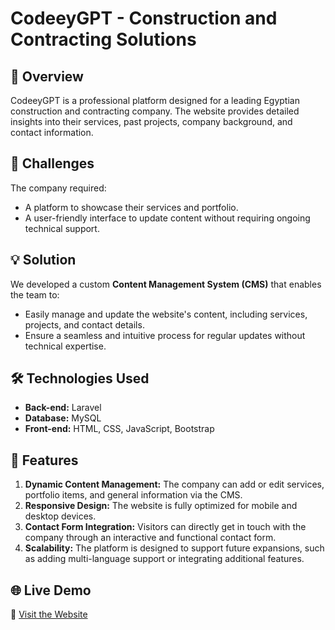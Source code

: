 # CodeeyGPT - Construction and Contracting Solutions

## 📌 Overview
CodeeyGPT is a professional platform designed for a leading Egyptian construction and contracting company. The website provides detailed insights into their services, past projects, company background, and contact information.

## 🚀 Challenges
The company required:
- A platform to showcase their services and portfolio.
- A user-friendly interface to update content without requiring ongoing technical support.

## 💡 Solution
We developed a custom **Content Management System (CMS)** that enables the team to:
- Easily manage and update the website's content, including services, projects, and contact details.
- Ensure a seamless and intuitive process for regular updates without technical expertise.

## 🛠️ Technologies Used
- **Back-end:** Laravel
- **Database:** MySQL
- **Front-end:** HTML, CSS, JavaScript, Bootstrap

## 🔑 Features
1. **Dynamic Content Management:** The company can add or edit services, portfolio items, and general information via the CMS.
2. **Responsive Design:** The website is fully optimized for mobile and desktop devices.
3. **Contact Form Integration:** Visitors can directly get in touch with the company through an interactive and functional contact form.
4. **Scalability:** The platform is designed to support future expansions, such as adding multi-language support or integrating additional features.

## 🌐 Live Demo
🔗 [Visit the Website](https://codeeygpt.com)
